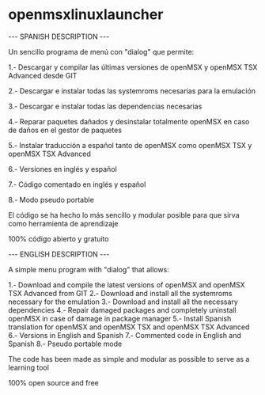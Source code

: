 # openmsxlinuxlauncher

--- SPANISH DESCRIPTION ---

Un sencillo programa de menú con "dialog" que permite:

1.- Descargar y compilar las últimas versiones de openMSX y openMSX TSX Advanced desde GIT

2.- Descargar e instalar todas las systemroms necesarias para la emulación

3.- Descargar e instalar todas las dependencias necesarias

4.- Reparar paquetes dañados y desinstalar totalmente openMSX en caso de daños en el gestor de paquetes

5.- Instalar traducción a español tanto de openMSX como openMSX TSX y openMSX TSX Advanced

6.- Versiones en inglés y español

7.- Código comentado en inglés y español

8.- Modo pseudo portable


El código se ha hecho lo más sencillo y modular posible para que sirva como herramienta de aprendizaje

100% código abierto y gratuito

--- ENGLISH DESCRIPTION ---

A simple menu program with "dialog" that allows:

1.- Download and compile the latest versions of openMSX and openMSX TSX Advanced from GIT
2.- Download and install all the systemroms necessary for the emulation
3.- Download and install all the necessary dependencies
4.- Repair damaged packages and completely uninstall openMSX in case of damage in package manager
5.- Install Spanish translation for openMSX and openMSX TSX and openMSX TSX Advanced
6.- Versions in English and Spanish
7.- Commented code in English and Spanish
8.- Pseudo portable mode

The code has been made as simple and modular as possible to serve as a learning tool

100% open source and free
